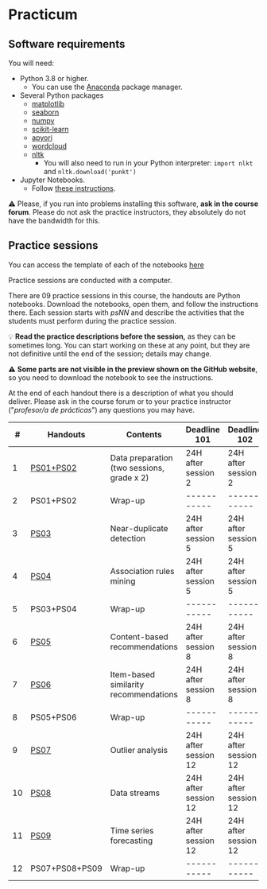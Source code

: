 # Practicum

## Software requirements

You will need:

* Python 3.8 or higher.
   * You can use the [Anaconda](https://www.anaconda.com/products/individual) package manager.
* Several Python packages
   * [matplotlib](https://matplotlib.org/)
   * [seaborn](https://seaborn.pydata.org/)
   * [numpy](https://numpy.org/)
   * [scikit-learn](https://scikit-learn.org/stable/)
   * [apyori](https://pypi.org/project/apyori/)
   * [wordcloud](https://github.com/amueller/word_cloud)
   * [nltk](https://www.nltk.org/)
      * You will also need to run in your Python interpreter: `import nlkt` and `nltk.download('punkt')`
* Jupyter Notebooks.
   * Follow [these instructions](https://jupyter.org/install.html).

:warning: Please, if you run into problems installing this software, **ask in the course forum**. Please do not ask the practice instructors, they absolutely do not have the bandwidth for this.

## Practice sessions

You can access the template of each of the notebooks [here](https://github.com/chatox/data-mining-course/tree/master/practicum)

Practice sessions are conducted with a computer.

There are 09 practice sessions in this course, the handouts are Python notebooks. Download the notebooks, open them, and follow the instructions there. Each session starts with *psNN* and describe the activities that the students must perform during the practice session.

:bulb: **Read the practice descriptions before the session,** as they can be sometimes long. You can start working on these at any point, but they are not definitive until the end of the session; details may change.

:warning: **Some parts are not visible in the preview shown on the GitHub website**, so you need to download the notebook to see the instructions.

At the end of each handout there is a description of what you should deliver. Please ask in the course forum or to your practice instructor ("*profesor/a de prácticas*") any questions you may have.

| # | Handouts                                    | Contents | Deadline 101 |  Deadline 102 | Deadline 103 |
|---|---------------------------------------------|----------| -----------| -----------| ----------- |
| 1 | [PS01+PS02](ps01_02_data_preparation.ipynb)   | Data preparation (two sessions, grade x 2) | 24H after session 2 | 24H after session 2 | 24H after session 2 |
| 2 | PS01+PS02                                     | Wrap-up | -----------|----------- |----------- |
| 3 | [PS03](ps03_near_duplicates.ipynb)            | Near-duplicate detection | 24H after session 5 | 24H after session 5 | 24H after session 5 |
| 4 | [PS04](ps04_association_rules.ipynb)          | Association rules mining | 24H after session 5 | 24H after session 5 | 24H after session 5 |
| 5 | PS03+PS04                                     | Wrap-up |----------- | -----------|----------- |
| 6 | [PS05](ps05_content_based_recsys.ipynb)       | Content-based recommendations         | 24H after session 8 | 24H after session 8 | 24H after session 8 |
| 7 | [PS06](ps06_item_based_recsys.ipynb)          | Item-based similarity recommendations | 24H after session 8 | 24H after session 8 | 24H after session 8 |
| 8 | PS05+PS06                                     | Wrap-up | -----------| -----------|----------- |
| 9 | [PS07](ps07_outlier_analysis.ipynb)           | Outlier analysis        | 24H after session 12 | 24H after session 12 | 24H after session 12 |
| 10 | [PS08](ps08_data_streams.ipynb)              | Data streams            | 24H after session 12 | 24H after session 12 | 24H after session 12 |
| 11 | [PS09](ps09_forecasting.ipynb)               | Time series forecasting | 24H after session 12 | 24H after session 12 | 24H after session 12 |
| 12 | PS07+PS08+PS09                               | Wrap-up | -----------|----------- |----------- |
